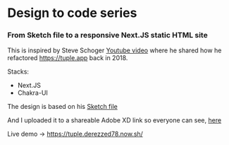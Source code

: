 # Design to code series

### From Sketch file to a responsive Next.JS static HTML site

This is inspired by Steve Schoger [Youtube video](https://youtu.be/RC9cYdbQ-_c) where he shared how he refactored https://tuple.app back in 2018.

Stacks:

- Next.JS
- Chakra-UI

The design is based on his [Sketch file](https://www.dropbox.com/s/tictbuvpnzxpf7v/tuple-after.sketch?dl=0)

And I uploaded it to a shareable Adobe XD link so everyone can see, [here](https://xd.adobe.com/view/d5a08ff6-9c2e-45a2-4108-63525216d89a-a391/)

Live demo -> https://tuple.derezzed78.now.sh/
